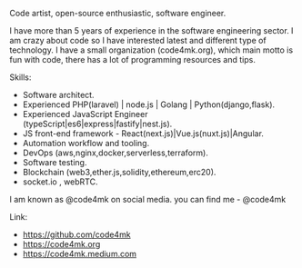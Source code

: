 Code artist, open-source enthusiastic, software engineer.

I have more than 5 years of experience in the software engineering sector. I am crazy about code so I have interested latest and different type of technology. I have a small organization (code4mk.org), which main motto is fun with code, there has a lot of programming resources and tips.

Skills:
- Software architect.
- Experienced PHP(laravel) | node.js | Golang | Python(django,flask).
- Experienced JavaScript Engineer (typeScript|es6|express|fastify|nest.js).
- JS front-end framework - React(next.js)|Vue.js(nuxt.js)|Angular.
-  Automation workflow and tooling.
- DevOps (aws,nginx,docker,serverless,terraform).
- Software testing.
- Blockchain (web3,ether.js,solidity,ethereum,erc20).
- socket.io , webRTC. 


I am known as @code4mk on social media. you can find me -  @code4mk

Link:
- https://github.com/code4mk
- https://code4mk.org 
- https://code4mk.medium.com
